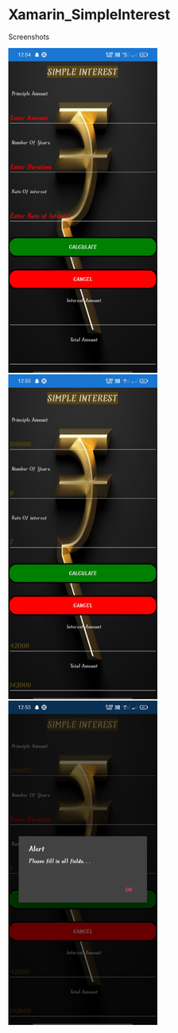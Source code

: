 # Xamarin_SimpleInterest

Screenshots


<img src="Images/sc1.jpg" width=300>
<img src="Images/sc2.jpg" width=300>
<img src="Images/sc3.jpg" width=300>


